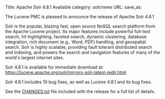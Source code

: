Title: Apache Solr 4.8.1 Available
category: solr/news
URL: 
save_as: 

The Lucene PMC is pleased to announce the release of Apache Solr 4.8.1

Solr is the popular, blazing fast, open source NoSQL search platform
from the Apache Lucene project. Its major features include powerful
full-text search, hit highlighting, faceted search, dynamic
clustering, database integration, rich document (e.g., Word, PDF)
handling, and geospatial search. Solr is highly scalable, providing
fault tolerant distributed search and indexing, and powers the search
and navigation features of many of the world's largest internet sites.

Solr 4.8.1 is available for immediate download at:
<https://lucene.apache.org/solr/mirrors-solr-latest-redir.html>

Solr 4.8.1 includes 10 bug fixes,
as well as Lucene 4.8.1 and its bug fixes.

See the [CHANGES.txt](/solr/4_8_1/changes/Changes.html)
file included with the release for a full list of details.

